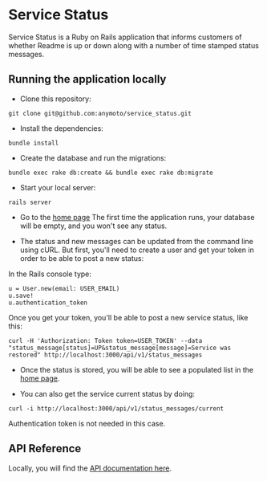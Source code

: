 # Service Status

Service Status is a Ruby on Rails application that informs customers of whether Readme
is up or down along with a number of time stamped status messages.

## Running the application locally

* Clone this repository:
```
git clone git@github.com:anymoto/service_status.git
```

* Install the dependencies:
```
bundle install
```

* Create the database and run the migrations:
```
bundle exec rake db:create && bundle exec rake db:migrate
```

* Start your local server:
```
rails server
```

* Go to the [home page](http://localhost:3000)
The first time the application runs, your database will be empty, and you won't
see any status.

* The status and new messages can be updated from the command line using cURL. But first, you'll need to create a user and get your token in order to be able to post a new status:

In the Rails console type:
```
u = User.new(email: USER_EMAIL)
u.save!
u.authentication_token
```

Once you get your token, you'll be able to post a new service status, like this:
```
curl -H 'Authorization: Token token=USER_TOKEN' --data "status_message[status]=UP&status_message[message]=Service was restored" http://localhost:3000/api/v1/status_messages
```

* Once the status is stored, you will be able to see a populated list in the [home page](http://localhost:3000).

* You can also get the service current status by doing:
```
curl -i http://localhost:3000/api/v1/status_messages/current
```
Authentication token is not needed in this case.

## API Reference

Locally, you will find the [API documentation here](http://localhost:3000/api).
